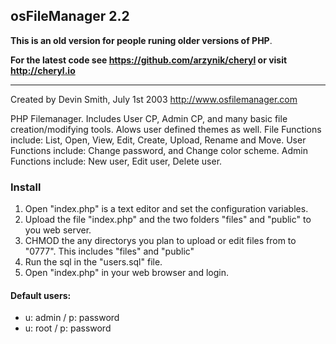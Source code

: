 osFileManager 2.2
---

**This is an old version for people runing older versions of PHP**.

**For the latest code see https://github.com/arzynik/cheryl or visit http://cheryl.io**

---

Created by Devin Smith, July 1st 2003
http://www.osfilemanager.com

PHP Filemanager. Includes User CP, Admin CP, and many basic file creation/modifying tools. 
Alows user defined themes as well. 
File Functions include: List, Open, View, Edit, Create, Upload, Rename and Move.
User Functions include: Change password, and Change color scheme.
Admin Functions include: New user, Edit user, Delete user.

### Install

1. Open "index.php" is a text editor and set the configuration variables.
2. Upload the file "index.php" and the two folders "files" and "public" to you web server.
3. CHMOD the any directorys you plan to upload or edit files from to "0777".
    This includes "files" and "public"
4. Run the sql in the "users.sql" file.
5. Open "index.php" in your web browser and login.

#### Default users:
- u: admin / p: password
- u: root / p: password



